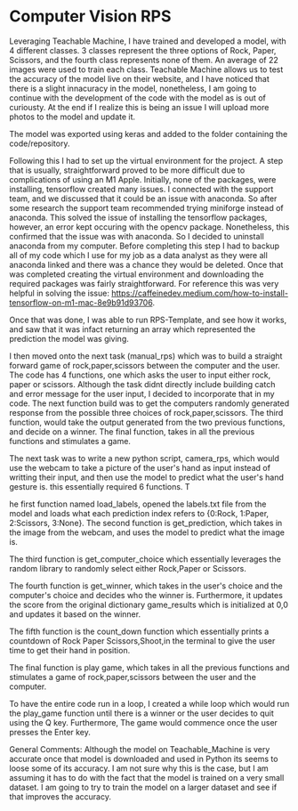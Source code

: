 # Computer Vision RPS
Leveraging Teachable Machine, I have trained and developed a model, with 4 different classes. 
3 classes represent the three options of Rock, Paper, Scissors, and the fourth class represents none of them.
An average of 22 images were used to train each class. Teachable Machine allows us to test the accuracy of the
model live on their website, and I have noticed that there is a slight innacuracy in the model, nonetheless,
I am going to continue with the development of the code with the model as is out of curiousty. At the end if I realize 
this is being an issue I will upload more photos to the model and update it. 

The model was exported using keras and added to the folder containing the code/repository.

Following this I had to set up the virtual environment for the project. A step that is usually, straightforward proved to be more difficult due to complications
of using an M1 Apple. Initially, none of the packages, were installing, tensorflow created many issues. I connected with the support team, and we discussed that it
could be an issue with anaconda. So after some research the support team recommended trying miniforge instead of anaconda. This solved the issue of installing the 
tensorflow packages, however, an error kept occuring with the opencv package. Nonetheless, this confirmed that the issue was with anaconda. So I decided to uninstall 
anaconda from my computer. Before completing this step I had to backup all of my code which I use for my job as a data analyst as they were all anaconda linked and there was 
a chance they would be deleted. Once that was completed creating the virtual environment and downloading the required packages was fairly straightforward. 
For reference this was very helpful in solving the issue: https://caffeinedev.medium.com/how-to-install-tensorflow-on-m1-mac-8e9b91d93706. 

Once that was done, I was able to run RPS-Template, and see how it works, and saw that it was infact returning an array which represented the prediction the model was giving. 

I then moved onto the next task (manual_rps) which was to build a straight forward game of rock,paper,scissors between the computer and the user. The code has 4 functions, one 
which asks the user to input either rock, paper or scissors. Although the task didnt directly include building catch and error message for the user input, I decided to incorporate that in my 
code. The next function build was to get the computers randomly generated response from the possible three choices of rock,paper,scissors. The third function, would take the 
output generated from the two previous functions, and decide on a winner. The final function, takes in all the previous functions and stimulates a game.

The next task was to write a new python script, camera_rps, which would use the webcam to take a picture of the user's hand as input instead of writting their input, and then use the model to predict what the user's hand gesture is. this essentially required 6 functions. T

he first function named load_labels, opened the labels.txt file from the model and loads what each prediction index refers to {0:Rock, 1:Paper, 2:Scissors, 3:None}. 
The second function is get_prediction, which takes in the image from the webcam, and uses the model to predict what the image is. 

The third function is get_computer_choice which essentially leverages the random library to randomly select either Rock,Paper or Scissors. 

The fourth function is get_winner, which takes in the user's choice and the computer's choice and decides who the winner is. Furthermore, it updates the score from the original dictionary game_results which is initialized at 0,0 and updates it based on the winner. 

The fifth function is the count_down function which essentially prints a countdown of Rock Paper Scissors,Shoot,in the terminal to give the user time to get their hand in position.


The final function is play game, which takes in all the previous functions and stimulates a game of rock,paper,scissors between the user and the computer. 

To have the entire code run in a loop, I created a while loop which would run the play_game function until there is a winner or the user decides to quit using the Q key. Furthermore, The game would commence once the user presses the Enter key.

General Comments: 
Although the model on Teachable_Machine is very accurate once that model is downloaded and used in Python its seems to loose some of its accuracy. I am not sure why this is the case, but I am assuming it has to do with the fact that the model is trained on a very small dataset. I am going to try to train the model on a larger dataset and see if that improves the accuracy.


